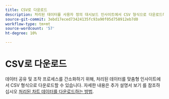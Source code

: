```yaml
---
title: CSV로 다운로드
description: 처리된 데이터를 사용자 정의 대시보드 인사이트에서 CSV 형식으로 다운로드하는 방법에 대해 알아봅니다.
source-git-commit: 3ebd17eced73424135fc93a90f05d758912eb7d0
workflow-type: tm+mt
source-wordcount: '57'
ht-degree: 10%

---
```


# CSV로 다운로드

데이터 공유 및 조작 프로세스를 간소화하기 위해, 처리된 데이터를 맞춤형 인사이트에서 CSV 형식으로 다운로드할 수 있습니다. 자세한 내용은 추가 설명서 보기 를 참조하십시오 [처리된 차트 데이터를 다운로드하는 방법](./view-more.md#download-csv).

